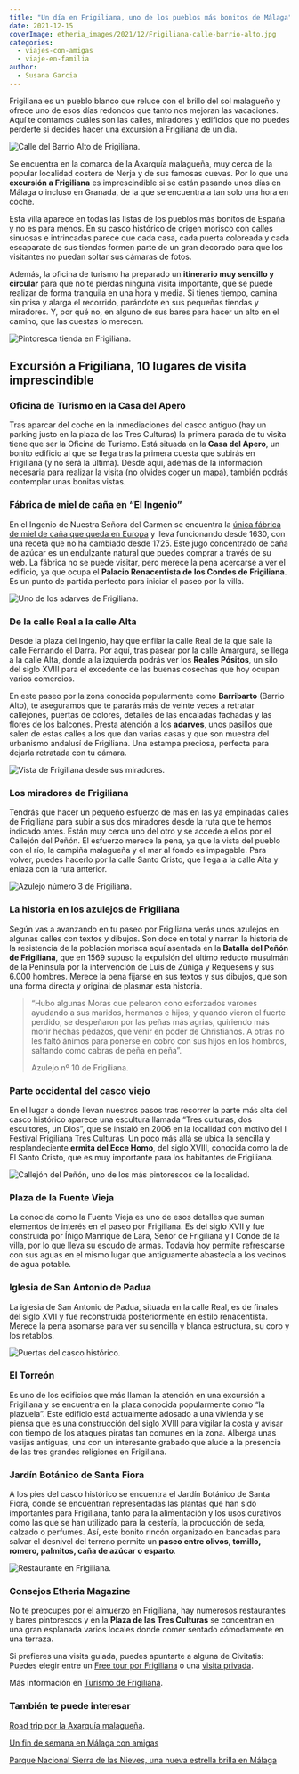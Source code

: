 ```yaml
---
title: "Un día en Frigiliana, uno de los pueblos más bonitos de Málaga"
date: 2021-12-15
coverImage: etheria_images/2021/12/Frigiliana-calle-barrio-alto.jpg
categories: 
  - viajes-con-amigas
  - viaje-en-familia
author: 
  - Susana Garcia
---
```


Frigiliana es un pueblo blanco que reluce con el brillo del sol malagueño y ofrece uno de esos días redondos que tanto nos mejoran las vacaciones. Aquí te contamos cuáles son las calles, miradores y edificios que no puedes perderte si decides hacer una excursión a Frigiliana de un día.

![Calle del Barrio Alto de Frigiliana.](etheria_images/2021/12/Frigiliana-calle-barrio-alto.jpg "Calle del Barrio Alto de Frigiliana. © Susana García")

Se encuentra en la comarca de la Axarquía malagueña, muy cerca de la popular localidad 
costera de Nerja y de sus famosas cuevas. Por lo que una **excursión a Frigiliana** es 
imprescindible si se están pasando unos días en Málaga o incluso en Granada, de la que 
se encuentra a tan solo una hora en coche. 

Esta villa aparece en todas las listas de los pueblos más bonitos de España y no es para 
menos. En su casco histórico de origen morisco con calles sinuosas e intrincadas parece 
que cada casa, cada puerta coloreada y cada escaparate de sus tiendas formen parte de un 
gran decorado para que los visitantes no puedan soltar sus cámaras de fotos. 

Además, la oficina de turismo ha preparado un **itinerario muy sencillo y circular** 
para que no te pierdas ninguna visita importante, que se puede realizar de forma 
tranquila en una hora y media. Si tienes tiempo, camina sin prisa y alarga el recorrido, 
parándote en sus pequeñas tiendas y miradores. Y, por qué no, en alguno de sus bares 
para hacer un alto en el camino, que las cuestas lo merecen. 

![Pintoresca tienda en Frigiliana.](etheria_images/2021/12/Frigiliana-tienda.jpg "Pintoresca tienda del caso histórico. © SG")

## Excursión a Frigiliana, 10 lugares de visita imprescindible

### Oficina de Turismo en la Casa del Apero

Tras aparcar del coche en la inmediaciones del casco antiguo (hay un parking justo en la 
plaza de las Tres Culturas) la primera parada de tu visita tiene que ser la Oficina de 
Turismo. Está situada en la **Casa del Apero**, un bonito edificio al que se llega tras 
la primera cuesta que subirás en Frigiliana (y no será la última). Desde aquí, además de 
la información necesaria para realizar la visita (no olvides coger un mapa), también 
podrás contemplar unas bonitas vistas. 

### Fábrica de miel de caña en “El Ingenio”

En el Ingenio de Nuestra Señora del Carmen se encuentra la [única fábrica de miel de 
caña que queda en Europa](https://mieldelatorre.com/mieldecana/) y lleva funcionando 
desde 1630, con una receta que no ha cambiado desde 1725. Este jugo concentrado de caña 
de azúcar es un endulzante natural que puedes comprar a través de su web. La fábrica no 
se puede visitar, pero merece la pena acercarse a ver el edificio, ya que ocupa el 
**Palacio Renacentista de los Condes de Frigiliana**. Es un punto de partida perfecto 
para iniciar el paseo por la villa. 

![Uno de los adarves de Frigiliana.](etheria_images/2021/12/Frigiliana-adarve-683x1024.jpg "Uno de los adarves de Frigiliana. © SG")

### De la calle Real a la calle Alta

Desde la plaza del Ingenio, hay que enfilar la calle Real de la que sale la calle 
Fernando el Darra. Por aquí, tras pasear por la calle Amargura, se llega a la calle 
Alta, donde a la izquierda podrás ver los **Reales Pósitos**, un silo del siglo XVIII 
para el excedente de las buenas cosechas que hoy ocupan varios comercios. 

En este paseo por la zona conocida popularmente como **Barribarto** (Barrio Alto), te 
aseguramos que te pararás más de veinte veces a retratar callejones, puertas de colores, 
detalles de las encaladas fachadas y las flores de los balcones. Presta atención a los 
**adarves**, unos pasillos que salen de estas calles a los que dan varias casas y que 
son muestra del urbanismo andalusí de Frigiliana. Una estampa preciosa, perfecta para 
dejarla retratada con tu cámara. 

![Vista de Frigiliana desde sus miradores.](etheria_images/2021/12/Frigiliana-mirador.jpg "Vista de Frigiliana desde sus miradores. © SG")

### Los miradores de Frigiliana

Tendrás que hacer un pequeño esfuerzo de más en las ya empinadas calles de Frigiliana 
para subir a sus dos miradores desde la ruta que te hemos indicado antes. Están muy 
cerca uno del otro y se accede a ellos por el Callejón del Peñón. El esfuerzo merece la 
pena, ya que la vista del pueblo con el río, la campiña malagueña y el mar al fondo es 
impagable. Para volver, puedes hacerlo por la calle Santo Cristo, que llega a la calle 
Alta y enlaza con la ruta anterior. 

![Azulejo número 3 de Frigiliana.](etheria_images/2021/12/Frigiliana-azulejos.jpg "Azulejo número 3 de Frigiliana. © SG")

### La historia en los azulejos de Frigiliana

Según vas a avanzando en tu paseo por Frigiliana verás unos azulejos en algunas calles 
con textos y dibujos. Son doce en total y narran la historia de la resistencia de la 
población morisca aquí asentada en la **Batalla del Peñón de Frigiliana**, que en 1569 
supuso la expulsión del último reducto musulmán de la Península por la intervención de 
Luis de Zúñiga y Requesens y sus 6.000 hombres. Merece la pena fijarse en sus textos y 
sus dibujos, que son una forma directa y original de plasmar esta historia. 

> “Hubo algunas Moras que pelearon cono esforzados varones ayudando a sus maridos, 
> hermanos e hijos; y quando vieron el fuerte perdido, se despeñaron por las peñas más 
> agrias, quiriendo más morir hechas pedazos, que venir en poder de Christianos. A otras 
> no les faltó ánimos para ponerse en cobro con sus hijos en los hombros, saltando como 
> cabras de peña en peña”. 
> 
> Azulejo nº 10 de Frigiliana.

### Parte occidental del casco viejo

En el lugar a donde llevan nuestros pasos tras recorrer la parte más alta del casco 
histórico aparece una escultura llamada “Tres culturas, dos escultores, un Dios”, que se 
instaló en 2006 en la localidad con motivo del I Festival Frigiliana Tres Culturas. Un 
poco más allá se ubica la sencilla y resplandeciente **ermita del Ecce Homo**, del siglo 
XVIII, conocida como la de El Santo Cristo, que es muy importante para los habitantes de 
Frigiliana. 

![Callejón del Peñón, uno de los más pintorescos de la localidad.](etheria_images/2021/12/Frigiliana-callejon-del-penon-576x1024.jpg "Callejón del Peñón, uno de los más pintorescos de la localidad. © Fran Fernández")

### Plaza de la Fuente Vieja

La conocida como la Fuente Vieja es uno de esos detalles que suman elementos de interés 
en el paseo por Frigiliana. Es del siglo XVII y fue construida por Íñigo Manrique de 
Lara, Señor de Frigiliana y I Conde de la villa, por lo que lleva su escudo de armas. 
Todavía hoy permite refrescarse con sus aguas en el mismo lugar que antiguamente 
abastecía a los vecinos de agua potable. 

### Iglesia de San Antonio de Padua

La iglesia de San Antonio de Padua, situada en la calle Real, es de finales del siglo 
XVII y fue reconstruida posteriormente en estilo renacentista. Merece la pena asomarse 
para ver su sencilla y blanca estructura, su coro y los retablos. 

![Puertas del casco histórico.](etheria_images/2021/12/Frigiliana-puertas.jpg "Puertas del casco histórico. © SG")

### El Torreón

Es uno de los edificios que más llaman la atención en una excursión a Frigiliana y se 
encuentra en la plaza conocida popularmente como “la plazuela”. Este edificio está 
actualmente adosado a una vivienda y se piensa que es una construcción del siglo XVIII 
para vigilar la costa y avisar con tiempo de los ataques piratas tan comunes en la zona. 
Alberga unas vasijas antiguas, una con un interesante grabado que alude a la presencia 
de las tres grandes religiones en Frigiliana. 

### Jardín Botánico de Santa Fiora

A los pies del casco histórico se encuentra el Jardín Botánico de Santa Fiora, donde se 
encuentran representadas las plantas que han sido importantes para Frigiliana, tanto 
para la alimentación y los usos curativos como las que se han utilizado para la 
cestería, la producción de seda, calzado o perfumes. Así, este bonito rincón organizado 
en bancadas para salvar el desnivel del terreno permite un **paseo entre olivos, 
tomillo, romero, palmitos, caña de azúcar o esparto**. 

![Restaurante en Frigiliana.](etheria_images/2021/12/Frigiliana-restaurante.jpg "Restaurante en Frigiliana. © SG")

### Consejos Etheria Magazine

No te preocupes por el almuerzo en Frigiliana, hay numerosos restaurantes y bares 
pintorescos y en la **Plaza de las Tres Culturas** se concentran en una gran esplanada 
varios locales donde comer sentado cómodamente en una terraza. 

Si prefieres una visita guiada, puedes apuntarte a alguna de Civitatis: Puedes elegir 
entre un [Free tour por 
Frigiliana](https://www.civitatis.com/es/frigiliana/free-tour-frigiliana/?aid=10211) o 
una [visita 
privada](https://www.civitatis.com/es/frigiliana/tour-privado-frigiliana/?aid=10211). 

Más información en [Turismo de Frigiliana](https://www.turismofrigiliana.es/es/). 

### También te puede interesar

[Road trip por la Axarquía 
malagueña](https://etheriamagazine.com/2020/06/19/road-trip-viajar-sola-amigas-mejor-ruta-axarquia-malaga/). 

[Un fin de semana en Málaga con 
amigas](https://etheriamagazine.com/2021/05/03/fin-de-semana-con-amigas-en-malaga/) 

[Parque Nacional Sierra de las Nieves, una nueva estrella brilla en 
Málaga](https://etheriamagazine.com/2021/06/26/revista-viajes-que-ver-parque-sierra-de-nieves/)

